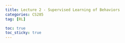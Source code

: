 ```yaml
---
title: Lecture 2 - Supervised Learning of Behaviors
categories: CS285
tag: [RL]

toc: true
toc_sticky: true
---
```





